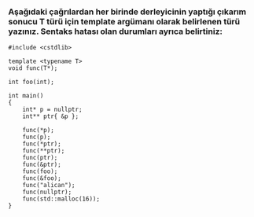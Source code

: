 ### Aşağıdaki çağrılardan her birinde derleyicinin yaptığı çıkarım sonucu T türü için template argümanı olarak belirlenen türü yazınız. Sentaks hatası olan durumları ayrıca belirtiniz:

```
#include <cstdlib>

template <typename T>
void func(T*);

int foo(int);

int main()
{
	int* p = nullptr;
	int** ptr{ &p };
		
	func(*p);
	func(p);
	func(*ptr);
	func(**ptr);
	func(ptr);
	func(&ptr);
	func(foo);
	func(&foo);
	func("alican");
	func(nullptr);
	func(std::malloc(16));
}

```
